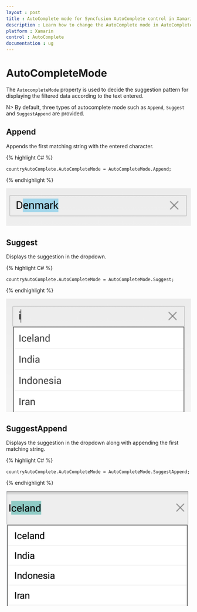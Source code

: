 ```yaml
---
layout : post
title : AutoComplete mode for Syncfusion AutoComplete control in Xamarin.Forms
description : Learn how to change the AutoComplete mode in AutoComplete
platform : Xamarin
control : AutoComplete
documentation : ug
---
```


# AutoCompleteMode

The `AutocompleteMode` property is used to decide the suggestion pattern for displaying the filtered data according to the text entered. 

N> By default, three types of autocomplete mode such as `Append`, `Suggest` and `SuggestAppend` are provided.

## Append
Appends the first matching string with the entered character.
	
{% highlight C# %}
	
	countryAutoComplete.AutoCompleteMode = AutoCompleteMode.Append;
	 
{% endhighlight %}

![](images/autocompletemode.png)

## Suggest 
Displays the suggestion in the dropdown.

{% highlight C# %}
	
	countryAutoComplete.AutoCompleteMode = AutoCompleteMode.Suggest;
	 
{% endhighlight %}

![](images/autocompletesource.png)

## SuggestAppend
Displays the suggestion in the dropdown along with appending the first matching string.
	
{% highlight C# %}
	
	countryAutoComplete.AutoCompleteMode = AutoCompleteMode.SuggestAppend;
	 
{% endhighlight %}

![](images/suggestappend.png)
 
